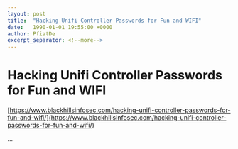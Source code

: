 ```yaml
---
layout: post
title:  "Hacking Unifi Controller Passwords for Fun and WIFI"
date:   1990-01-01 19:55:00 +0000
author: PfiatDe
excerpt_separator: <!--more-->
---
```


# Hacking Unifi Controller Passwords for Fun and WIFI

[https://www.blackhillsinfosec.com/hacking-unifi-controller-passwords-for-fun-and-wifi/](https://www.blackhillsinfosec.com/hacking-unifi-controller-passwords-for-fun-and-wifi/)

...
<!--more-->
